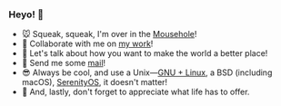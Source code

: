 ### Heyo! 👋

- 🐭 Squeak, squeak, I'm over in the [Mousehole](https://dirout.github.io/blog/)!
- 🤝 Collaborate with me on [my work](https://github.com/Dirout)!
- 💬 Let's talk about how you want to make the world a better place!
- 📮 Send me some [mail](mailto:limesayahi@gmail.com)!
- 😎 Always be cool, and use a Unix—[GNU + Linux](https://www.gnu.org/home.en.html), a BSD (including macOS), [SerenityOS](http://serenityos.org/), it doesn't matter! 
- 🌹 And, lastly, don't forget to appreciate what life has to offer.
